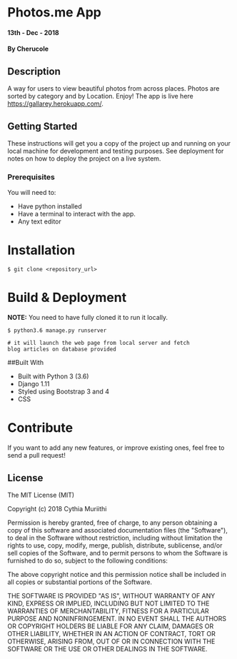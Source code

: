 # Photos.me App


#### 13th - Dec - 2018

#### By **Cherucole**

## Description

A way for users to view beautiful photos from across places.
Photos are sorted by category and by Location. Enjoy!
The app is live here https://gallarey.herokuapp.com/.

## Getting Started

These instructions will get you a copy of the project up and running on your local machine for development and testing purposes. See deployment for notes on how to deploy the project on a live system.

### Prerequisites

You will need to:

-   Have python installed
-   Have a terminal to interact with the app.
-   Any text editor


Installation
========

    $ git clone <repository_url>


Build & Deployment
========

**NOTE:** You need to have fully cloned it to run it locally.


    $ python3.6 manage.py runserver

    # it will launch the web page from local server and fetch 
    blog articles on database provided

##Built With

- Built with Python 3 (3.6)
- Django 1.11
- Styled using Bootstrap 3 and 4
- CSS


Contribute
========

If you want to add any new features, or improve existing ones, feel free to send a pull request!

## License

The MIT License (MIT)

Copyright (c) 2018 Cythia Muriithi

Permission is hereby granted, free of charge, to any person obtaining a copy of this software and associated documentation files (the "Software"), to deal in the Software without restriction, including without limitation the rights to use, copy, modify, merge, publish, distribute, sublicense, and/or sell copies of the Software, and to permit persons to whom the Software is furnished to do so, subject to the following conditions:

The above copyright notice and this permission notice shall be included in all copies or substantial portions of the Software.

THE SOFTWARE IS PROVIDED "AS IS", WITHOUT WARRANTY OF ANY KIND, EXPRESS OR IMPLIED, INCLUDING BUT NOT LIMITED TO THE WARRANTIES OF MERCHANTABILITY, FITNESS FOR A PARTICULAR PURPOSE AND NONINFRINGEMENT. IN NO EVENT SHALL THE AUTHORS OR COPYRIGHT HOLDERS BE LIABLE FOR ANY CLAIM, DAMAGES OR OTHER LIABILITY, WHETHER IN AN ACTION OF CONTRACT, TORT OR OTHERWISE, ARISING FROM, OUT OF OR IN CONNECTION WITH THE SOFTWARE OR THE USE OR OTHER DEALINGS IN THE SOFTWARE.
